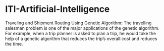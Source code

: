 # ITI-Artificial-Intelligence
Traveling and Shipment Routing Using Genetic Algorithm:
The travelling salesman problem is one of the major applications of the genetic algorithm. 
For example, when a trip planner is asked to plan a trip, he would take the help of a genetic algorithm that reduces the trip’s overall cost and reduces the time.

